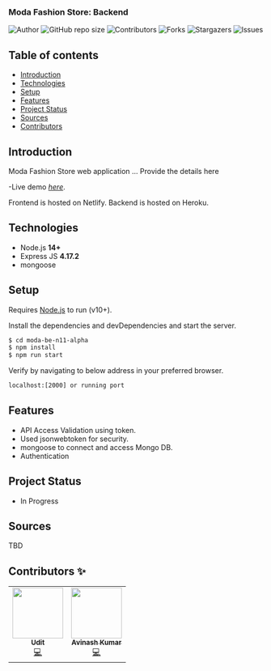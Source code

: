 ### Moda Fashion Store: Backend

![Author](https://img.shields.io/badge/Author-N11ALPHA-orange?style=for-the-badge&logo=appveyor)
![GitHub repo size](https://img.shields.io/badge/REPO%20SIZE-7.42MB-orange?style=for-the-badge&logo=appveyor)
![Contributors](https://img.shields.io/badge/Contributors-1-orange?style=for-the-badge&logo=appveyor)
![Forks](https://img.shields.io/badge/FORKS-0-orange?style=for-the-badge&logo=appveyor)
![Stargazers](https://img.shields.io/badge/STARS-0-orange?style=for-the-badge&logo=appveyor)
![Issues](https://img.shields.io/badge/ISSUES-0%20OPEN-orange?style=for-the-badge&logo=appveyor)

## Table of contents

- [Introduction](#intro)
- [Technologies](#technologies)
- [Setup](#setup)
- [Features](#features)
- [Project Status](#project-status)
- [Sources](#sources)
- [Contributors](#contributors)

## Introduction

Moda Fashion Store web application ... Provide the details here

-Live demo [_here_]().

Frontend is hosted on Netlify.
Backend is hosted on Heroku.

## Technologies

- Node.js **14+**
- Express JS **4.17.2**
- mongoose

## Setup

Requires [Node.js](https://nodejs.org/) to run (v10+).

Install the dependencies and devDependencies and start the server.

```sh
$ cd moda-be-n11-alpha
$ npm install
$ npm run start
```

Verify by navigating to below address in your preferred browser.

```sh
localhost:[2000] or running port
```

## Features

- API Access Validation using token.
- Used jsonwebtoken for security.
- mongoose to connect and access Mongo DB.
- Authentication

## Project Status

- In Progress

## Sources

TBD

## Contributors ✨

<table>
  <tr>
    <td align="center"><a href="https://www.linkedin.com/in/" target="_blank"><img src="" width="100px;" alt=""/><br /><sub><b>Udit</b></sub></a><br /><a href="" title="Code">💻</a></td>
    <td align="center"><a href="https://www.linkedin.com/in/avinashjsdev" target="_blank"><img src="" width="100px;" alt=""/><br /><sub><b>Avinash Kumar</b></sub></a><br /><a href="" title="Code">💻</a></td>
  </tr>
</table>
